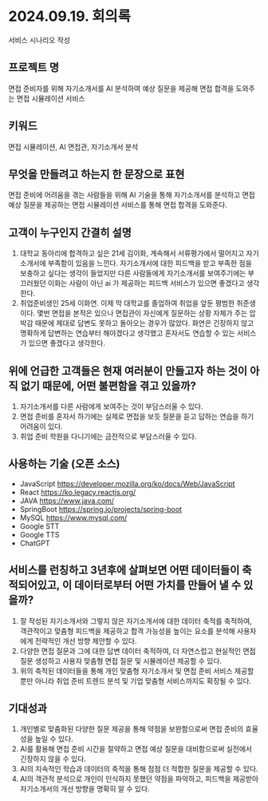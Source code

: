 # 2024.09.19. 회의록

서비스 시나리오 작성

## 프로젝트 명
면접 준비자를 위해 자기소개서를 AI 분석하여 예상 질문을 제공해 면접 합격을 도와주는 면접 시뮬레이션 서비스

## 키워드
면접 시뮬레이션, AI 면접관, 자기소개서 분석

## 무엇을 만들려고 하는지 한 문장으로 표현
면접 준비에 어려움을 겪는 사람들을 위해 AI 기술을 통해 자기소개서를 분석하고 면접 예상 질문을 제공하는 면접 시뮬레이션 서비스를 통해 면접 합격을 도와준다.

## 고객이 누구인지 간결히 설명
1. 대학교 동아리에 합격하고 싶은 21세 김이화, 계속해서 서류평가에서 떨어지고 자기소개서에 부족함이 있음을 느낀다. 자기소개서에 대한 피드백을 받고 부족한 점을 보충하고 싶다는 생각이 들었지만 다른 사람들에게 자기소개서를 보여주기에는 부끄러웠던 이화는 사람이 아닌 ai 가 제공하는 피드백 서비스가 있으면 좋겠다고 생각한다.
2. 취업준비생인 25세 이화연. 이제 막 대학교를 졸업하여 취업을 앞둔 평범한 취준생이다. 몇번 면접을 본적은 있으나 면접관이 자신에게 질문하는 상황 자체가 주는 압박감 때문에 제대로 답변도 못하고 돌아오는 경우가 많았다. 화연은 긴장하지 않고 명확하게 답변하는 연습부터 해야겠다고 생각했고 혼자서도 연습할 수 있는 서비스가 있으면 좋겠다고 생각한다.

## 위에 언급한 고객들은 현재 여러분이 만들고자 하는 것이 아직 없기 때문에, 어떤 불편함을 겪고 있을까?
1. 자기소개서를 다른 사람에게 보여주는 것이 부담스러울 수 있다.
2. 면접 준비를 혼자서 하기에는 실제로 면접을 보듯 질문을 듣고 답하는 연습을 하기 어려움이 있다.
3. 취업 준비 학원을 다니기에는 금전적으로 부담스러울 수 있다.

## 사용하는 기술 (오픈 소스)
- JavaScript https://developer.mozilla.org/ko/docs/Web/JavaScript
- React https://ko.legacy.reactjs.org/
- JAVA https://www.java.com/
- SpringBoot https://spring.io/projects/spring-boot
- MySQL https://www.mysql.com/
- Google STT
- Google TTS
- ChatGPT

## 서비스를 런칭하고 3년후에 살펴보면 어떤 데이터들이 축적되어있고, 이 데이터로부터 어떤 가치를 만들어 낼 수 있을까?
1. 잘 작성된 자기소개서와 그렇지 않은 자기소개서에 대한 데이터 축적를 축적하여, 객관적이고 맞춤형 피드백을 제공하고 합격 가능성을 높이는 요소를 분석해 사용자에게 전략적인 개선 방향 제안할 수 있다.
2. 다양한 면접 질문과 그에 대한 답변 데이터 축적하여, 더 자연스럽고 현실적인 면접 질문 생성하고 사용자 맞춤형 면접 질문 및 시뮬레이션 제공할 수 있다.
3. 위의 축적된 데이터들을 통해 개인 맞춤형 자기소개서 및 면접 준비 서비스 제공할 뿐만 아니라 취업 준비 트렌드 분석 및 기업 맞춤형 서비스까지도 확장될 수 있다.

## 기대성과
1. 개인별로 맞춤화된 다양한 질문 제공을 통해 약점을 보완함으로써 면접 준비의 효율성을 높일 수 있다. 
2. AI를 활용해 면접 준비 시간을 절약하고 면접 예상 질문을 대비함으로써 실전에서 긴장하지 않을 수 있다.
3. AI의 지속적인 학습과 데이터의 축적을 통해 점점 더 적합한 질문을 제공할 수 있다.
4. AI의 객관적 분석으로 개인이 인식하지 못했던 약점을 파악하고, 피드백을 제공받아 자기소개서의 개선 방향을 명확히 알 수 있다.